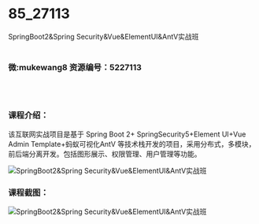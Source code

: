 # 85_27113
SpringBoot2&amp;Spring Security&amp;Vue&amp;ElementUI&amp;AntV实战班
<br/></br>
<h3>微:mukewang8 资源编号：5227113</h3>
<br/></br>
<h3>课程介绍：</h3>
<p>该互联网实战项目是基于 Spring Boot 2+ SpringSecurity5+Element UI+Vue Admin Template+蚂蚁可视化AntV 等技术栈开发的项目，采用分布式，多模块，前后端分离开发。包括图形展示、权限管理、用户管理等功能。</p>
<p><img src="https://www.ko996.com/wp-content/uploads/img/2022/10/2-79-300x194.png" alt="SpringBoot2&amp;Spring Security&amp;Vue&amp;ElementUI&amp;AntV实战班"></p>
<div class="info-desc">
<h3>课程截图：</h3>
<p><img src="https://www.ko996.com/wp-content/uploads/img/2022/10/3.png" alt="SpringBoot2&amp;Spring Security&amp;Vue&amp;ElementUI&amp;AntV实战班"></p>


			
</div>
